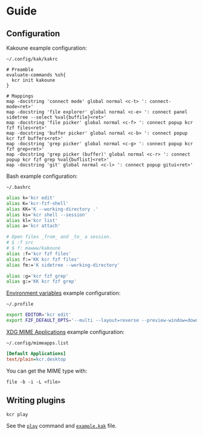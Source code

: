 # Guide

## Configuration

Kakoune example configuration:

`~/.config/kak/kakrc`

``` kak
# Preamble
evaluate-commands %sh{
  kcr init kakoune
}

# Mappings
map -docstring 'connect mode' global normal <c-t> ': connect-mode<ret>'
map -docstring 'file explorer' global normal <c-e> ': connect panel sidetree --select %val{buffile}<ret>'
map -docstring 'file picker' global normal <c-f> ': connect popup kcr fzf files<ret>'
map -docstring 'buffer picker' global normal <c-b> ': connect popup kcr fzf buffers<ret>'
map -docstring 'grep picker' global normal <c-g> ': connect popup kcr fzf grep<ret>'
map -docstring 'grep picker (buffer)' global normal <c-r> ': connect popup kcr fzf grep %val{buflist}<ret>'
map -docstring 'git' global normal <c-l> ': connect popup gitui<ret>'
```

Bash example configuration:

`~/.bashrc`

``` sh
alias k='kcr edit'
alias K='kcr-fzf-shell'
alias KK='K --working-directory .'
alias ks='kcr shell --session'
alias kl='kcr list'
alias a='kcr attach'

# Open files _from_ and _to_ a session.
# $ :f src
# $ f: mawww/kakoune
alias :f='kcr fzf files'
alias f:='KK kcr fzf files'
alias fm:='K sidetree --working-directory'

alias :g='kcr fzf grep'
alias g:='KK kcr fzf grep'
```

[Environment variables] example configuration:

`~/.profile`

``` sh
export EDITOR='kcr edit'
export FZF_DEFAULT_OPTS='--multi --layout=reverse --preview-window=down:60%'
```

[Environment variables]: https://wiki.archlinux.org/title/Environment_variables

[XDG MIME Applications] example configuration:

`~/.config/mimeapps.list`

``` ini
[Default Applications]
text/plain=kcr.desktop
```

You can get the MIME type with:

```
file -b -i -L <file>
```

[XDG MIME Applications]: https://wiki.archlinux.org/title/XDG_MIME_Applications

## Writing plugins

``` sh
kcr play
```

See the [`play`] command and [`example.kak`] file.

[`play`]: manual.md#play
[`example.kak`]: ../share/kcr/init/example.kak
